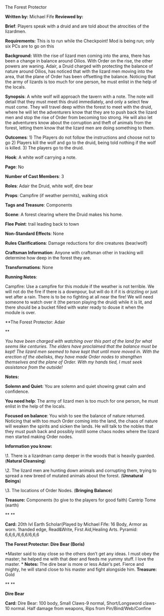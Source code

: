 The Forest Protector

**Written by:** Michael Fife    **Reviewed by:** 

**Brief**: Players speak with a druid and are told about the atrocities of the lizardmen.

**Requirements:** This is to run while the Checkpoint! Mod is being run; only six PCs are to go on this

**Background:** With the rise of lizard men coming into the area, there has been a change in balance around Oilios. With Order on the rise, the other powers are waning. Adair, a Druid charged with protecting the balance of nature around Oilios, has noticed that with the lizard men moving into the area, that the plane of Order has been offsetting the balance. Noticing that the army of lizards is too much for one person, he must enlist in the help of the locals.

**Synopsis**: A white wolf will approach the tavern with a note. The note will detail that they must meet this druid immediately, and only a select few must come. They will travel deep within the forest to meet with the druid, where he will let the adventurers know that they are to push back the lizard men and stop the rise of Order from becoming too strong. He will also let the adventurers know about the corruption and theft of animals from the forest, letting them know that the lizard men are doing something to them.

**Outcomes**: 1) The Players do not follow the instructions and choose not to go 2) Players kill the wolf and go to the druid, being told nothing if the wolf is killed. 3) The players go to the druid.

**Hook**: A white wolf carrying a note.

**Page**: No 

**Number of Cast Members**: 3

**Roles**: Adair the Druid, white wolf, dire bear

**Props**: Campfire (if weather permits), walking stick

**Tags and Treasure**: Components

**Scene**: A forest clearing where the Druid makes his home. 

**Flee Point**: trail leading back to town

**Non-Standard Effects**: None

**Rules Clarifications**: Damage reductions for dire creatures (bear/wolf)

**Craftsman Information**: Anyone with craftsman other in tracking will determine how deep in the forest they are.

**Transformations**: None 

**Running Notes**: 

Campfire: Use a campfire for this module if the weather is not terrible. We will not do the fire if there is a downpour, but will do it if it is drizzling or just wet after a rain. There is to be no fighting at all near the fire! We will need someone to watch over it (the person playing the druid) while it is lit, and there should be a bucket filled with water ready to douse it when the module is over. 



**The Forest Protector: Adair
 
**

*You have been charged with watching over this part of the land for what seems like centuries. The elders have proclaimed that the balance must be kept! The lizard men seemed to have kept that until more moved in. With the erection of the obelisks, they have made Order nodes to strengthen themselves and the plane of Order. With my hands tied, I must seek assistance from the outside!*

 

**Notes:** 

**Solemn and Quiet:** You are solemn and quiet showing great calm and confidence. 

**You need help**: The army of lizard men is too much for one person, he must enlist in the help of the locals.

**Focused on balance**: You wish to see the balance of nature returned. Noticing that with too much Order coming into the land, the chaos of nature will weaken the spirits and sicken the lands. He will talk to the nobles that they must push back and possibly instill some chaos nodes where the lizard men started making Order nodes. 


 **Information you know:**

\1.  There is a lizardman camp deeper in the woods that is heavily guarded. (**Natural Cleansing**)

\2.  The lizard men are hunting down animals and corrupting them, trying to spread a new breed of mutated animals about the forest. (**Unnatural Beings**)

\3.  The locations of Order Nodes. (**Bringing Balance**)



**Treasure:** Components (to give to the players for good faith) Cantrip Tome (earth)

**
**

**Card:** 20th lvl Earth Scholar(Played by Michael Fife: 16 Body, Armor as worn. 1handed edge, Read&Write, First Aid,Healing Arts. Pyramid: 6,6,6,/6,6,6/6,6,6



**The Forest Protector: Dire Bear (Boris)**

*Master said to stay close so the others don’t get any ideas. I must obey the master; he helped me with that deer and feeds me yummy stuff. I love the master.
\* 
 **Notes:**  The dire bear is more or less Adair’s pet. Fierce and mighty, he will stand close to his master and fight alongside him.
 **Treasure:** Gold
 

**
**

**Dire Bear** 

**Card:**  Dire Bear: 100 body, Small Claws-9 normal, Short/Longsword claws- 10 normal. Half damage from weapons, Rips from Pin/Bind/Web/Confine 